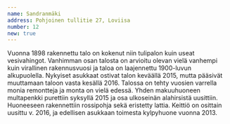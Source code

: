 ```yaml
---
name: Sandranmäki
address: Pohjoinen tullitie 27, Loviisa
number: 12
new: true
---
```

Vuonna 1898 rakennettu talo on kokenut niin tulipalon kuin useat vesivahingot. Vanhimman osan talosta on arvioitu olevan vielä vanhempi kuin virallinen rakennusvuosi ja taloa on laajennettu 1900-luvun alkupuolella. Nykyiset asukkaat ostivat talon keväällä 2015, mutta pääsivät muuttamaan taloon vasta kesällä 2016. Talossa on tehty vuosien varrella monia remontteja ja monta on vielä edessä. Yhden makuuhuoneen multapenkki purettiin syksyllä 2015 ja osa ulkoseinän alahirsistä uusittiin. Huoneeseen rakennettiin rossipohja sekä eristetty lattia. Keittiö on osittain uusittu v. 2016, ja edellisen asukkaan toimesta kylpyhuone vuonna 2013.
